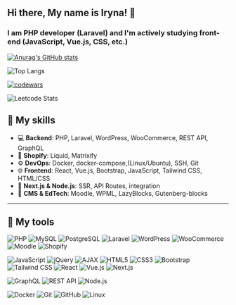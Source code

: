 ## Hi there, My name is Iryna! 👋

### I am PHP developer (Laravel) and I'm actively studying front-end (JavaScript, Vue.js, CSS, etc.)




[![Anurag's GitHub stats](https://github-readme-stats.vercel.app/api?username=xenoproxy&theme=radical&show_icons=true&hide=issues,contribs)](https://github.com/anuraghazra/github-readme-stats)

![Top Langs](https://github-readme-stats.vercel.app/api/top-langs/?username=xenoproxy&hide_progress=false)

[![codewars](https://www.codewars.com/users/XenoProxy/badges/large)](https://www.codewars.com/users/XenoProxy)   

![Leetcode Stats](https://leetcard.jacoblin.cool/XenoProxy?theme=dark,unicorn)


## 🧠 My skills

- 💻 **Backend**: PHP, Laravel, WordPress, WooCommerce, REST API, GraphQL
- 🧩 **Shopify**: Liquid, Matrixify
- ⚙️ **DevOps**: Docker, docker-compose,(Linux/Ubuntu), SSH, Git
- 🌐 **Frontend**: React, Vue.js, Bootstrap, JavaScript, Tailwind CSS, HTML/CSS
- 🚀 **Next.js & Node.js**: SSR, API Routes, integration
- 🧪 **CMS & EdTech**: Moodle, WPML, LazyBlocks, Gutenberg-blocks

---

## 🧰 My tools

![PHP](https://img.shields.io/badge/-PHP-777bb3?style=flat&logo=php&logoColor=white)
![MySQL](https://img.shields.io/badge/-MySQL-4479A1?style=flat&logo=mysql&logoColor=white)
![PostgreSQL](https://img.shields.io/badge/-PostgreSQL-336791?style=flat&logo=postgresql&logoColor=white)
![Laravel](https://img.shields.io/badge/-Laravel-FF2D20?style=flat&logo=laravel&logoColor=white)
![WordPress](https://img.shields.io/badge/-WordPress-21759b?style=flat&logo=wordpress&logoColor=white)
![WooCommerce](https://img.shields.io/badge/-WooCommerce-96588a?style=flat&logo=woocommerce&logoColor=white)
![Moodle](https://img.shields.io/badge/-Moodle-F98012?style=flat&logo=moodle&logoColor=white)
![Shopify](https://img.shields.io/badge/-Shopify-96bf48?style=flat&logo=shopify&logoColor=white)

![JavaScript](https://img.shields.io/badge/-JavaScript-F7DF1E?style=flat&logo=javascript&logoColor=black)
![jQuery](https://img.shields.io/badge/-jQuery-0769AD?style=flat&logo=jquery&logoColor=white)
![AJAX](https://img.shields.io/badge/-AJAX-00599C?style=flat&logo=javascript&logoColor=white)
![HTML5](https://img.shields.io/badge/-HTML5-E34F26?style=flat&logo=html5&logoColor=white)
![CSS3](https://img.shields.io/badge/-CSS3-1572B6?style=flat&logo=css3&logoColor=white)
![Bootstrap](https://img.shields.io/badge/-Bootstrap-7952B3?style=flat&logo=bootstrap&logoColor=white)
![Tailwind CSS](https://img.shields.io/badge/-Tailwind_CSS-38BDF8?style=flat&logo=tailwind-css&logoColor=white)
![React](https://img.shields.io/badge/-React-61DAFB?style=flat&logo=react&logoColor=black)
![Vue.js](https://img.shields.io/badge/-Vue.js-4FC08D?style=flat&logo=vue.js&logoColor=white)
![Next.js](https://img.shields.io/badge/-Next.js-000000?style=flat&logo=next.js&logoColor=white)

![GraphQL](https://img.shields.io/badge/-GraphQL-E10098?style=flat&logo=graphql&logoColor=white)
![REST API](https://img.shields.io/badge/-REST-25A162?style=flat&logo=rest&logoColor=white)
![Node.js](https://img.shields.io/badge/-Node.js-43853D?style=flat&logo=node.js&logoColor=white)

![Docker](https://img.shields.io/badge/-Docker-2496ED?style=flat&logo=docker&logoColor=white)
![Git](https://img.shields.io/badge/-Git-F05032?style=flat&logo=git&logoColor=white)
![GitHub](https://img.shields.io/badge/-GitHub-181717?style=flat&logo=github&logoColor=white)
![Linux](https://img.shields.io/badge/-Linux-FCC624?style=flat&logo=linux&logoColor=black)











<!--
**XenoProxy/XenoProxy** is a ✨ _special_ ✨ repository because its `README.md` (this file) appears on your GitHub profile.

Here are some ideas to get you started:

- 🔭 I’m currently working on ...
- 🌱 I’m currently learning ...
- 👯 I’m looking to collaborate on ...
- 🤔 I’m looking for help with ...
- 💬 Ask me about ...
- 📫 How to reach me: ...
- 😄 Pronouns: ...
- ⚡ Fun fact: ...
-->
